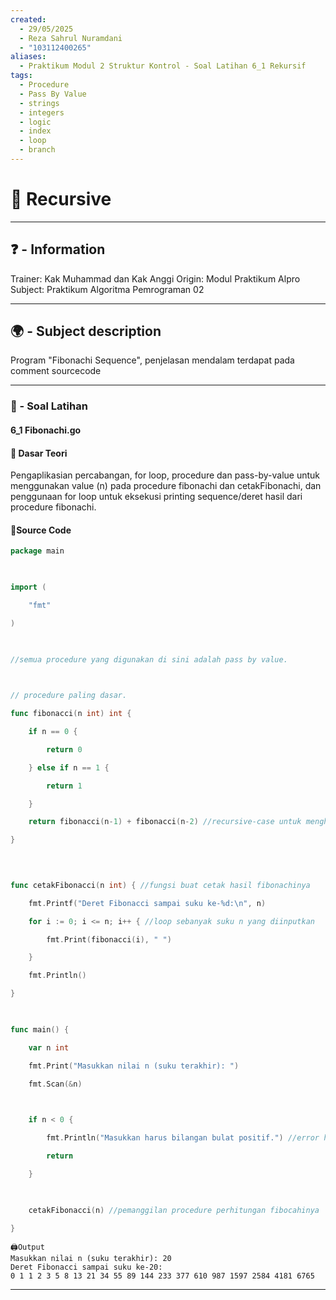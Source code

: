 ```yaml
---
created:
  - 29/05/2025
  - Reza Sahrul Nuramdani
  - "103112400265"
aliases:
  - Praktikum Modul 2 Struktur Kontrol - Soal Latihan 6_1 Rekursif
tags:
  - Procedure
  - Pass By Value
  - strings
  - integers
  - logic
  - index
  - loop
  - branch
---
```

# 📃 Recursive
---
## ❓ - Information
Trainer: Kak Muhammad dan Kak Anggi
Origin: Modul Praktikum Alpro
Subject: Praktikum Algoritma Pemrograman 02  

---
## 🌍 - Subject description
Program "Fibonachi Sequence", penjelasan mendalam terdapat pada comment sourcecode

--- 
### 🎯 - Soal Latihan
#### 6_1 Fibonachi.go

#### 📝 Dasar Teori
Pengaplikasian percabangan, for loop, procedure dan pass-by-value untuk menggunakan value (n) pada procedure fibonachi dan cetakFibonachi, dan penggunaan for loop untuk eksekusi printing sequence/deret hasil dari procedure fibonachi.

#### 📝Source Code
```go
package main

  

import (

    "fmt"

)

  

//semua procedure yang digunakan di sini adalah pass by value.

  

// procedure paling dasar.

func fibonacci(n int) int {

    if n == 0 {

        return 0

    } else if n == 1 {

        return 1

    }

    return fibonacci(n-1) + fibonacci(n-2) //recursive-case untuk menghitung hasil yang akan direturn pada suku selanjutnya.

}

  
  

func cetakFibonacci(n int) { //fungsi buat cetak hasil fibonachinya

    fmt.Printf("Deret Fibonacci sampai suku ke-%d:\n", n)

    for i := 0; i <= n; i++ { //loop sebanyak suku n yang diinputkan

        fmt.Print(fibonacci(i), " ")

    }

    fmt.Println()

}

  

func main() {

    var n int

    fmt.Print("Masukkan nilai n (suku terakhir): ")

    fmt.Scan(&n)

  

    if n < 0 {

        fmt.Println("Masukkan harus bilangan bulat positif.") //error handling untuk unfit input

        return

    }

  

    cetakFibonacci(n) //pemanggilan procedure perhitungan fibocahinya

}
```

	🖨️Output 
	Masukkan nilai n (suku terakhir): 20
	Deret Fibonacci sampai suku ke-20:
	0 1 1 2 3 5 8 13 21 34 55 89 144 233 377 610 987 1597 2584 4181 6765 
--- 